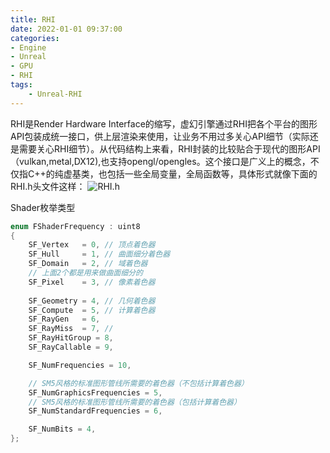 ```yaml
---
title: RHI
date: 2022-01-01 09:37:00
categories:
- Engine
- Unreal
- GPU
- RHI
tags:
    - Unreal-RHI
---
```

RHI是Render Hardware Interface的缩写，虚幻引擎通过RHI把各个平台的图形API包装成统一接口，供上层渲染来使用，让业务不用过多关心API细节（实际还是需要关心RHI细节）。从代码结构上来看，RHI封装的比较贴合于现代的图形API（vulkan,metal,DX12),也支持opengl/opengles。这个接口是广义上的概念，不仅指C++的纯虚基类，也包括一些全局变量，全局函数等，具体形式就像下面的RHI.h头文件这样：
![RHI.h](/images/Unreal/RHI/1.png)

Shader枚举类型
```C++
enum FShaderFrequency : uint8
{
    SF_Vertex   = 0, // 顶点着色器
    SF_Hull     = 1, // 曲面细分着色器
    SF_Domain   = 2, // 域着色器
    // 上面2个都是用来做曲面细分的
    SF_Pixel    = 3, // 像素着色器
    
    SF_Geometry = 4, // 几何着色器
    SF_Compute  = 5, // 计算着色器
    SF_RayGen   = 6,
    SF_RayMiss  = 7, // 
    SF_RayHitGroup = 8,
    SF_RayCallable = 9,

    SF_NumFrequencies = 10,

    // SM5风格的标准图形管线所需要的着色器（不包括计算着色器）
    SF_NumGraphicsFrequencies = 5,
    // SM5风格的标准图形管线所需要的着色器（包括计算着色器）
    SF_NumStandardFrequencies = 6,

    SF_NumBits = 4,
};
```